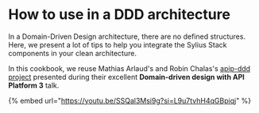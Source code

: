 # How to use in a DDD architecture

In a Domain-Driven Design architecture, there are no defined structures. 
Here, we present a lot of tips to help you integrate the Sylius Stack components in your clean architecture.

In this cookbook, we reuse Mathias Arlaud's and Robin Chalas's [apip-ddd project](https://github.com/mtarld/apip-ddd) presented during their excellent __Domain-driven design with API Platform 3__ talk.

{% embed url="https://youtu.be/SSQal3Msi9g?si=L9u7tvhH4qGBpiqj" %}
